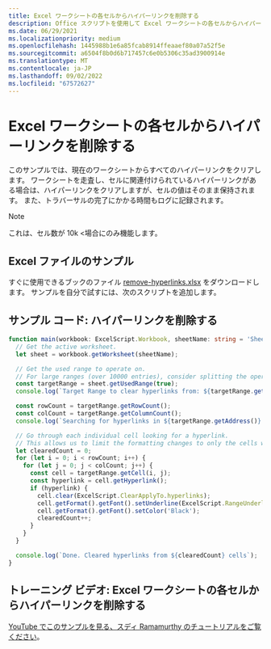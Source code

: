 ```yaml
---
title: Excel ワークシートの各セルからハイパーリンクを削除する
description: Office スクリプトを使用して Excel ワークシートの各セルからハイパーリンクを削除する方法について説明します。
ms.date: 06/29/2021
ms.localizationpriority: medium
ms.openlocfilehash: 1445988b1e6a85fcab8914ffeaaef80a07a52f5e
ms.sourcegitcommit: a6504f8b0d6b717457c6e0b5306c35ad3900914e
ms.translationtype: MT
ms.contentlocale: ja-JP
ms.lasthandoff: 09/02/2022
ms.locfileid: "67572627"
---
```

# <a name="remove-hyperlinks-from-each-cell-in-an-excel-worksheet"></a>Excel ワークシートの各セルからハイパーリンクを削除する

 このサンプルでは、現在のワークシートからすべてのハイパーリンクをクリアします。 ワークシートを走査し、セルに関連付けられているハイパーリンクがある場合は、ハイパーリンクをクリアしますが、セルの値はそのまま保持されます。 また、トラバーサルの完了にかかる時間もログに記録されます。

> [!NOTE]
> これは、セル数が 10k <場合にのみ機能します。

## <a name="sample-excel-file"></a>Excel ファイルのサンプル

すぐに使用できるブックのファイル [remove-hyperlinks.xlsx](remove-hyperlinks.xlsx) をダウンロードします。 サンプルを自分で試すには、次のスクリプトを追加します。

## <a name="sample-code-remove-hyperlinks"></a>サンプル コード: ハイパーリンクを削除する

```TypeScript
function main(workbook: ExcelScript.Workbook, sheetName: string = 'Sheet1') {
  // Get the active worksheet. 
  let sheet = workbook.getWorksheet(sheetName);

  // Get the used range to operate on.
  // For large ranges (over 10000 entries), consider splitting the operation into batches for performance.
  const targetRange = sheet.getUsedRange(true);
  console.log(`Target Range to clear hyperlinks from: ${targetRange.getAddress()}`);

  const rowCount = targetRange.getRowCount();
  const colCount = targetRange.getColumnCount();
  console.log(`Searching for hyperlinks in ${targetRange.getAddress()} which contains ${(rowCount * colCount)} cells`);

  // Go through each individual cell looking for a hyperlink. 
  // This allows us to limit the formatting changes to only the cells with hyperlink formatting.
  let clearedCount = 0;
  for (let i = 0; i < rowCount; i++) {
    for (let j = 0; j < colCount; j++) {
      const cell = targetRange.getCell(i, j);
      const hyperlink = cell.getHyperlink();
      if (hyperlink) {
        cell.clear(ExcelScript.ClearApplyTo.hyperlinks);
        cell.getFormat().getFont().setUnderline(ExcelScript.RangeUnderlineStyle.none);
        cell.getFormat().getFont().setColor('Black');
        clearedCount++;
      }
    }
  }

  console.log(`Done. Cleared hyperlinks from ${clearedCount} cells`);
}
```

## <a name="training-video-remove-hyperlinks-from-each-cell-in-an-excel-worksheet"></a>トレーニング ビデオ: Excel ワークシートの各セルからハイパーリンクを削除する

[YouTube でこのサンプルを見る、スディ Ramamurthy のチュートリアルをご覧ください](https://youtu.be/v20fdinxpHU)。
